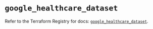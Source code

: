 # `google_healthcare_dataset`

Refer to the Terraform Registry for docs: [`google_healthcare_dataset`](https://registry.terraform.io/providers/hashicorp/google/6.47.0/docs/resources/healthcare_dataset).
